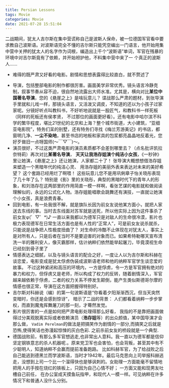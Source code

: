 ```yaml
---
title: Persian Lessons
tags: Movie
categories: Movie
date: 2021-07-28 15:51:04
---
```



二战期间，犹太人吉尔斯在集中营谎称自己是波斯人保命，被一位德国军官看中要求教自己波斯语。对波斯语完全不懂的吉尔斯只能凭空编出一门语言，他开始用集中营中关押的犹太人的名字作为词根，编造出上千个“波斯语”单词，军官在残暴的环境中对吉尔斯竟有了依赖，并开始袒护他，不料集中营中来了一 个真正的波斯人……

* 难得的既严肃又好看的电影。剧情和思想表露得比较直白，就不赘述了

<!--more-->

* 导演，包括整部电影的制作都很厉害。画面美学非常优秀。镜头语言冷静克制，叙事节奏从容不迫，很自然地流露出大师水准。尤其是，横向对比**某位中国著名导演**，您的《悬崖之上》是啥玩意儿？ 谍战那么严肃的题材，到张导演手里就和儿戏一样，那镜头语言，又活泼又调皮，不知道的还以为小孩子过家家呢。分镜好听点叫教科书，不好听地说就是一股匠气，和教科书一样死板（同样的死板还有侯孝贤， 不过那位的画面更好看）。还有电影中哈尔滨不科学的繁华程度，堪比21世纪的北京和上海？整个城市街道，大小建筑，“亚细亚电影院”，特务们呆的别墅，还有特务们寻找《梅兰芳游美记》的书店，都窗明几净、**一尘不染地**，甚至书店的地板和家具的包浆都亮晶晶地反着光，您好歹做旧一点呀国师(～￣▽￣)～。
* 演员很好，不过这类严肃电影的演员素质都不会差到哪里去？（点名批评凯拉奈特莉）再次对比**某著名导演**， **天天让我浩存姐演个纯洁小女孩**，《一秒钟》里让她演，《悬崖之上》还让她演，人家都二十了！ 张导演大概想想借浩存姐来塑造一个黑暗年代的纯洁心灵、 用浩存姐的美丽外表来表达对未来的美好希望？ 这个套路已经用烂了啊喂！ 这些玩意儿您不是用巩俐章子怡关晓彤表现了几十年了么？ 特别是《影》里的关晓彤，典型的黑暗时代下的青年人的形象，和刘浩存在这两部里的作用简直一模一样啊，看张艺谋的电影就和做阅读理解似的，永远的公式化人物。浩存姐能唱歌会跳舞还有演技，一直就让她演个小女孩，真是浪费青春。
*  回到电影，有一处我很不解，就是旗队长因为前女友说他某方面小，就把人家送去东线的事。当时去东线面对苏军就是送死，所以他实际上因为这件事杀了前女友φ(゜▽゜*)♪ 一直以来我都以为德军只是对敌人的生命很冷漠，影片也极力表现德军在日常生活方面也是有人性的“正常人”，可是前女友说杀就杀，只能说是战争把人性极度扭曲了？ 对生命的冷酷不止体现在对犹太人，事实上是对所有人，只是后者在当时不是要迫害的对象而已。如果希特勒哪天宣布清洗一半的雅利安人，像灭霸那样，估计纳粹们依然能举起屠刀，毕竟漠视生命已经刻到骨子里了
* 情感表达之细腻，以及与镜头语言的配合之好，一度让人以为吉尔斯和科赫在谈恋爱，电影变成是犹太俘虏伪装成波斯语老师和他的纳粹军官学生谈恋爱的故事。 不过这种紧闭和高压的环境内，一方是俘虏，令一方是军官拥有绝对的暴力和权力，但俘虏又是老师，所以构成了权力的反转，随着剧情深入，军官越来越依赖于俘虏，二者的权力关系不停发生颠倒，能产生类似斯德哥尔摩的情感也很正常，导演在这方面把握得特别好。
* 吉尔斯对科赫说（编）的第一句波斯语是“你看着夕阳渐渐西沉，但当天突然变暗时，你还是会感到惊讶”， 暗示了二战的背景： 人们都看着纳粹一步步掌权，而直到魔鬼挥舞屠刀的那一刻，才蓦然发觉。
* 影片很厉害的一点是如何把严肃电影处理得那么好看， 我指的不是靠把画面做得过分美观脱离实际或者依赖演员（**浩存姐**等）的出众颜值，某中国导演才会那么做， `Vadim Perelman`的做法是把搞笑作为剧情的一部分,而搞笑之后就是恐怖,使得笑话也弥漫起惊悚的灰白色彩.  之前杀前女友的桥段就是一个典型.
* 德国战败前，有那么多军官想逃走,也非常出人意料。我一直以为德军都是信仰坚定钢铁意志的杀人机器呢.。原来党卫军也会害怕，也会背叛，甚至其中有不少聪明人，知道纳粹不会赢而提前准备跑路。 比如科赫军官，为了给战败之后自己能逃到德黑兰而学波斯语，当时才1942年。最后马克思向上司举报科赫逃走，没想到上司一个比一个溜得快也是够讽刺的。女助理一方面能毫不留情地把用人的手按在烧红的铁板上，只因为自己心情不好； 一方面又能和现男友吐槽自己前任， 在办公室成天摸鱼玩指甲，和现代人一模一样。可见纳粹在许多情况下和普通人没什么分别。


